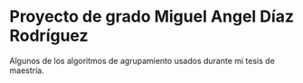 # Proyecto de grado Miguel Angel Díaz Rodríguez

Algunos de los algoritmos de agrupamiento usados durante mi tesis de maestría.

